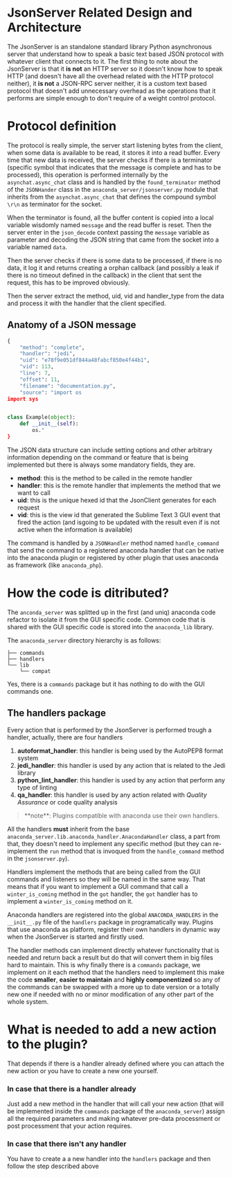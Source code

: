 # JsonServer Related Design and Architecture

The JsonServer is an standalone standard library Python asynchronous server that understand how to speak a basic text based JSON protocol with whatever client that connects to it. The first thing to note about the JsonServer is that it **is not** an HTTP server so it doesn't know how to speak HTTP (and doesn't have all the overhead related with the HTTP protocol neither), it **is not** a JSON-RPC server neither, it is a custom text based protocol that doesn't add unnecessary overhead as the operations that it performs are simple enough to don't require of a weight control protocol.

# Protocol definition

The protocol is really simple, the server start listening bytes from the client, when some data is available to be read, it stores it into a read buffer. Every time that new data is received, the server checks if there is a terminator (specific symbol that indicates that the message is complete and has to be processed), this operation is performed internally by the `asynchat.async_chat` class and is handled by the `found_terminator` method of the `JSONHander` class in the `anaconda_server/jsonserver.py` module that inherits from the `asynchat.async_chat` that defines the compound symbol `\r\n` as terminator for the socket.

When the terminator is found, all the buffer content is copied into a local variable wisdomly named `message` and the read buffer is reset. Then the server enter in the `json_decode` context passing the `message` variable as parameter and decoding the JSON string that came from the socket into a variable named `data`.

Then the server checks if there is some data to be processed, if there is no data, it log it and returns creating a orphan callback (and possibly a leak if there is no timeout defined in the callback) in the client that sent the request, this has to be improved obviously.

Then the server extract the method, uid, vid and handler_type from the data and process it with the handler that the client specified.

## Anatomy of a JSON message

```python
{
    "method": "complete",
    "handler": "jedi",
    "uid": "e78f9e051df844a48fabcf850e4f44b1",
    "vid": 113,
    "line": 7,
    "offset": 11,
    "filename": "documentation.py",
    "source": "import os
import sys


class Example(object):
    def __init__(self):
        os."
}
```

The JSON data structure can include setting options and other arbitrary information depending on the command or feature that is being implemented but there is always some mandatory fields, they are.

* **method**: this is the method to be called in the remote handler
* **handler**: this is the remote handler that implements the method that we want to call
* **uid**: this is the unique hexed id that the JsonClient generates for each request
* **vid**: this is the view id that generated the Sublime Text 3 GUI event that fired the action (and isgoing to be updated with the result even if is not active when the information is available)

The command is handled by a `JSONHandler` method named `handle_command` that send the command to a registered anaconda handler that can be native into the anaconda plugin or registered by other plugin that uses anaconda as framework (like `anaconda_php`).

# How the code is ditributed?

The `anconda_server` was splitted up in the first (and uniq) anaconda code refactor to isolate it from the GUI specific code. Common code that is shared with the GUI specific code is stored into the `anaconda_lib` library.

The `anaconda_server` directory hierarchy is as follows:

```
├── commands
├── handlers
└── lib
    └── compat
```

Yes, there is a `commands` package but it has nothing to do with the GUI commands one.

## The handlers package

Every action that is performed by the JsonServer is performed trough a handler, actually, there are four handlers

1. **autoformat_handler**: this handler is being used by the AutoPEP8 format system
2. **jedi_handler**: this handler is used by any action that is related to the Jedi library
3. **python_lint_handler**: this handler is used by any action that perform any type of linting
4. **qa_handler**: this handler is used by any action related with *Quality Assurance* or code quality analysis

<blockquote>**note**: Plugins compatible with anaconda use their own handlers.</blockquote>

All the handlers **must** inherit from the base `anaconda_server.lib.anaconda_handler.AnacondaHandler` class, a part from that, they doesn't need to implement any specific method (but they can re-implement the `run` method that is invoqued from the `handle_command` method in the `jsonserver.py`).

Handlers implement the methods that are being called from the GUI commands and listeners so they will be named in the same way. That means that if you want to implement a GUI command that call a `winter_is_coming` method in the `got` handler, the `got` handler has to implement a `winter_is_coming` method on it.

Anaconda handlers are registered into the global `ANACONDA_HANDLERS` in the `__init__.py` file of the `handlers` package in programatically way. Plugins that use anaconda as platform, register their own handlers in dynamic way when the JsonServer is started and firstly used.

The handler methods can implement directly whatever functionality that is needed and return back a result but do that will convert them in big files hard to maintain. This is why finally there is a `commands` package, we implement on it each method that the handlers need to implement this make the code **smaller**, **easier to maintain** and **highly componentized** so any of the commands can be swapped with a more up to date version or a totally new one if needed with no or minor modification of any other part of the whole system.

# What is needed to add a new action to the plugin?

That depends if there is a handler already defined where you can attach the new action or you have to create a new one yourself.

### In case that there is a handler already

Just add a new method in the handler that will call your new action (that will be implemented inside the `commands` package of the `anaconda_server`) assign all the required parameters and making whatever pre-data processment or post processment that your action requires.

### In case that there isn't any handler

You have to create a a new handler into the `handlers` package and then follow the step described above
